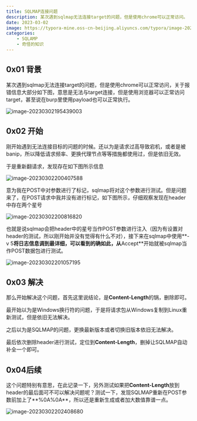 ```yaml
---
title: SQLMAP连接问题
description: 某次遇到sqlmap无法连接target的问题，但是使用chrome可以正常访问。
date: 2023-03-02
image: https://typora-mine.oss-cn-beijing.aliyuncs.com/typora/image-20230302195439003.png
categories:
    - SQLAMP
    - 奇怪的知识
---
```






## 0x01 背景

某次遇到sqlmap无法连接target的问题，但是使用chrome可以正常访问，关于报错信息大部分如下图，意思是无法与target连接，但是使用浏览器可以正常访问target，甚至说在burp里使用payload也可以正常执行。

![image-20230302195439003](https://typora-mine.oss-cn-beijing.aliyuncs.com/typora/image-20230302195439003.png)



## 0x02 开始

刚开始遇到无法连接目标的问题的时候。还以为是请求过高导致宕机，或者是被banip，所以降低请求频率、更换代理节点等等措施都使用过，但是依旧无效。

于是重新翻请求，发现存在如下图所示信息

![image-20230302200407588](https://typora-mine.oss-cn-beijing.aliyuncs.com/typora/image-20230302200407588.png)

意为我在POST中对参数进行了标记，sqlmap将对这个参数进行测试。但是问题来了，在POST请求中我并没有进行标记，如下图所示，仔细观察发现在header中存在两个星号

![image-20230302200816820](https://typora-mine.oss-cn-beijing.aliyuncs.com/typora/image-20230302200816820.png)

也就是说sqlmap会把header中的星号当作POST参数进行注入（因为有设置对header的测试，所以刚开始并没有觉得有什么不对），接下来在sqlmap中使用**-v 5**将日志信息调到最详细，可以看到的确如此，从**Accept**开始就被sqlmap当作POST数据包进行测试。

![image-20230302201057195](https://typora-mine.oss-cn-beijing.aliyuncs.com/typora/image-20230302201057195.png)

## 0x03 解决

那么开始解决这个问题，首先这里说结论，是**Content-Length**的锅，删除即可。

最开始以为是Windows换行符的问题，于是将请求包从Windows复制到Linux重新测试，但是依旧无法解决。

之后以为是SQLMAP的问题，更换最新版本或者切换旧版本依旧无法解决。

最后依次删除header进行测试，定位到**Content-Length**，删掉让SQLMAP自动补全一个即可。

## 0x04后续

这个问题特别有意思，在此记录一下，另外测试如果把**Content-Length**放到header的最后面可不可以解决问题呢？测试一下，发现SQLMAP重新在POST参数前加上了**%0A%0A**，所以还是重新生成或者加大数值靠谱一点。

![image-20230302202408680](https://typora-mine.oss-cn-beijing.aliyuncs.com/typora/image-20230302202408680.png)

